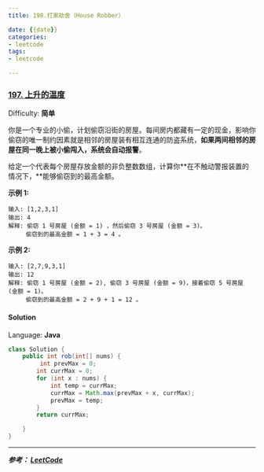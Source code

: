 ```yaml
---
title: 198.打家劫舍（House Robber）

date: {{date}}
categories:
- leetcode
tags:
- leetcode

---
```

### [197\. 上升的温度](https://leetcode-cn.com/problems/house-robber/)

Difficulty: **简单**


你是一个专业的小偷，计划偷窃沿街的房屋。每间房内都藏有一定的现金，影响你偷窃的唯一制约因素就是相邻的房屋装有相互连通的防盗系统，**如果两间相邻的房屋在同一晚上被小偷闯入，系统会自动报警**。

给定一个代表每个房屋存放金额的非负整数数组，计算你**在不触动警报装置的情况下，**能够偷窃到的最高金额。

**示例 1:**

```
输入: [1,2,3,1]
输出: 4
解释: 偷窃 1 号房屋 (金额 = 1) ，然后偷窃 3 号房屋 (金额 = 3)。
     偷窃到的最高金额 = 1 + 3 = 4 。
```

**示例 2:**

```
输入: [2,7,9,3,1]
输出: 12
解释: 偷窃 1 号房屋 (金额 = 2), 偷窃 3 号房屋 (金额 = 9)，接着偷窃 5 号房屋 (金额 = 1)。
     偷窃到的最高金额 = 2 + 9 + 1 = 12 。
```


#### Solution

Language: **Java**

```java
class Solution {
    public int rob(int[] nums) {
         int prevMax = 0;
        int currMax = 0;
        for (int x : nums) {
            int temp = currMax;
            currMax = Math.max(prevMax + x, currMax);
            prevMax = temp;
        }
        return currMax;

    }
}

```
---
***参考：
[LeetCode](https://leetcode-cn.com/problems/house-robber/solution/da-jia-jie-she-by-leetcode/)***
